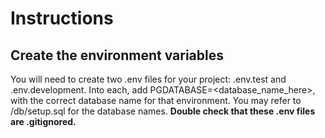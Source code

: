 # Instructions

## Create the environment variables

You will need to create two .env files for your project: .env.test and .env.development.
Into each, add PGDATABASE=<database_name_here>, with the correct database name for that environment.
You may refer to /db/setup.sql for the database names.
**Double check that these .env files are .gitignored.**
